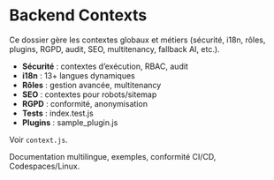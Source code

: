 # Backend Contexts

Ce dossier gère les contextes globaux et métiers (sécurité, i18n, rôles, plugins, RGPD, audit, SEO, multitenancy, fallback AI, etc.).

- **Sécurité** : contextes d’exécution, RBAC, audit
- **i18n** : 13+ langues dynamiques
- **Rôles** : gestion avancée, multitenancy
- **SEO** : contextes pour robots/sitemap
- **RGPD** : conformité, anonymisation
- **Tests** : index.test.js
- **Plugins** : sample_plugin.js

Voir `context.js`.

Documentation multilingue, exemples, conformité CI/CD, Codespaces/Linux.
